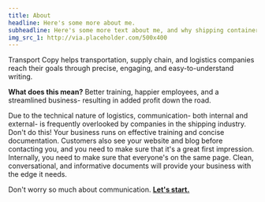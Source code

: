 ```yaml
---
title: About
headline: Here's some more about me.
subheadline: Here's some more text about me, and why shipping containers are super cool.
img_src_1: http://via.placeholder.com/500x400
---
```


Transport Copy helps transportation, supply chain, and logistics companies reach their goals through precise, engaging, and easy-to-understand writing.

**What does this mean?** Better training, happier employees, and a streamlined business- resulting in added profit down the road.

Due to the technical nature of logistics, communication- both internal and external- is frequently overlooked by companies in the shipping industry. Don't do this! Your business runs on effective training and concise documentation. Customers also see your website and blog before contacting you, and you need to make sure that it's a great first impression. Internally, you need to make sure that everyone's on the same page. Clean, conversational, and informative documents will provide your business with the edge it needs.

Don't worry so much about communication. **[Let's start.](/contact)**
